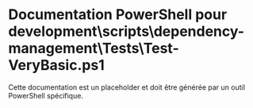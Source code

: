# Documentation PowerShell pour development\scripts\dependency-management\Tests\Test-VeryBasic.ps1

Cette documentation est un placeholder et doit être générée par un outil PowerShell spécifique.
